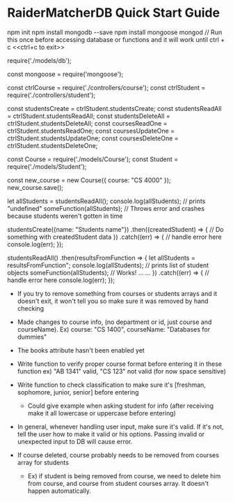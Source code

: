 RaiderMatcherDB Quick Start Guide
============
<!-- NOTE: This is a work in progress and you may get double outputs sometimes and stuff but it works -->


<!-- STARTING MongoDB for mongoose (MUST DO THIS BEFORE ACCESSING DATABASE) -->
<!-- You can look this up or put this in command line: -->
npm init
npm install mongodb --save
npm install mongoose
mongod    // Run this once before accessing database or functions and it will work until ctrl + c
<<ctrl+c to exit>>
<!-- NOTE: You can open another terminal and do other things in that while mongod run -->

<!--
This file opens the DB connection and will close it when finished. Only needs
to be imported once in main file.
 -->
require('./models/db');   

<!-- May need to require mongoose, but most functionality should be outsourced to separate DB files -->
const mongoose = require('mongoose');

<!-- Getting the functionality from the two collections -->
const ctrlCourse = require('./controllers/course');     <!-- Your path may be different -->
const ctrlStudent = require('./controllers/student');   <!-- Your path may be different -->

const studentsCreate = ctrlStudent.studentsCreate;
const studentsReadAll = ctrlStudent.studentsReadAll;
const studentsDeleteAll = ctrlStudent.studentsDeleteAll;
const coursesReadOne = ctrlStudent.studentsReadOne;
const coursesUpdateOne = ctrlStudent.studentsUpdateOne;
const coursesDeleteOne = ctrlStudent.studentsDeleteOne;

<!--
If you need to create a object for example purposes or testing your functionality
you can use the functions above, or use the models and make them by hand if comfortable
with mongoose
 -->
const Course = require('./models/Course');
const Student = require('./models/Student');

const new_course = new Course({ course: "CS 4000" });
new_course.save();

<!--
When using the getter functions, save functions, anything that return something like functions
above, these will not return the results needed before next lines of code. Getting stuff from
database takes time.

These functions should follow below format when you want to use their returned values:
studentsReadOne()
studentsRealAll()
studentsCreate()

coursesReadOne()
coursesRealAll()
coursesCreate()
-->

 <!-- Wrong Usage Example -->
 let allStudents = studentsReadAll();
 console.log(allStudents);  // prints "undefined"
 someFunction(allStudents);     // Throws error and crashes because students weren't gotten in time

<!-- Instead, you must let it finish and after use the ".then()" syntax -->
<!-- The code in .then(*code here*) will wait for students to be gotten, then execute -->

<!-- Two Proper Usage Examples -->
studentsCreate({name: "Students name"})
  .then((createdStudent) => {
      // Do something with createdStudent data
  })
  .catch((err) => {
      // handle error here
      console.log(err);
  });


studentsReadAll()
  .then(resultsFromFunction => {
    let allStudents = resultsFromFunction";
    console.log(allStudents);   // prints list of student objects
    someFunction(allStudents);  // Works!
    ...
    ...
  })
  .catch((err) => {
    // handle error here
    console.log(err);
  });



<!-- Notes for group: -->
  - If you try to remove something from courses or students arrays and it doesn't exit, it won't tell you so make sure it was removed by hand checking

  - Made changes to course info, (no department or id, just course and courseName). Ex) course: "CS 1400",    courseName: "Databases for dummies"

  - The books attribute hasn't been enabled yet

  - Write function to verify proper course format before entering it in these function ex) "AB 1341" valid, "CS 123" not valid (for now space sensitive)

  - Write function to check classification to make sure it's [freshman, sophomore, junior, senior] before entering
    - Could give example when asking student for info (after receiving make it all lowercase or uppercase before entering)

  - In general, whenever handling user input, make sure it's valid. If it's not, tell the user how
    to make it valid or his options. Passing invalid or unexpected input to DB will cause error.

  - If course deleted, course probably needs to be removed from courses array for students
    - Ex) if student is being removed from course, we need to delete him from course, and course from student courses array. It doesn't happen automatically.
